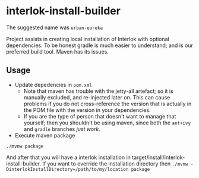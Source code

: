 # interlok-install-builder
The suggested name was `urban-eureka`

Project assists in creating local installation of Interlok with optional dependencies. To be honest gradle is much easier to understand; and is our preferred build tool. Maven has its issues.

## Usage

* Update depedencies in `pom.xml`
    * Note that maven has trouble with the jetty-all artefact; so it is manually excluded, and re-injected later on. This can cause problems if you do not cross-reference the version that is actually in the POM file with the version in your dependencies.
    * If you are the type of person that doesn't want to manage that yourself; then you shouldn't be using maven, since both the `ant+ivy` and `gradle` branches _just work_.
* Execute maven package

```
./mvnw package
```

And after that you will have a interlok installation in target/install/interlok-install-builder. If you want to override the installation directory then `./mvnw -DinterlokInstallDirectory=/path/to/my/location package`

